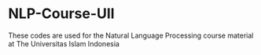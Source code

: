 # NLP-Course-UII

These codes are used for the Natural Language Processing course material at The Universitas Islam Indonesia
